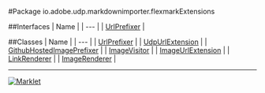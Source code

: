 #Package io.adobe.udp.markdownimporter.flexmarkExtensions

##Interfaces
| Name |
| --- |
| [UrlPrefixer](UrlPrefixer.md) |

##Classes
| Name |
| --- |
| [UrlPrefixer](UrlPrefixer.md) |
| [UdpUrlExtension](UdpUrlExtension.md) |
| [GithubHostedImagePrefixer](GithubHostedImagePrefixer.md) |
| [ImageVisitor](ImageVisitor.md) |
| [ImageUrlExtension](ImageUrlExtension.md) |
| [LinkRenderer](LinkRenderer.md) |
| [ImageRenderer](ImageRenderer.md) |

---

[![Marklet](https://img.shields.io/badge/Generated%20by-Marklet-green.svg)](https://github.com/Faylixe/marklet)
